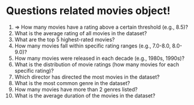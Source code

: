 # Questions related movies object!

1. => How many movies have a rating above a certain threshold (e.g., 8.5)?
2. What is the average rating of all movies in the dataset?
3. What are the top 5 highest-rated movies?
4. How many movies fall within specific rating ranges (e.g., 7.0-8.0, 8.0-9.0)?
5. How many movies were released in each decade (e.g., 1980s, 1990s)?
6. What is the distribution of movie ratings (how many movies for each specific rating)?
7. Which director has directed the most movies in the dataset?
8. What is the most common genre in the dataset?
9. How many movies have more than 2 genres listed?
10. What is the average duration of the movies in the dataset?
